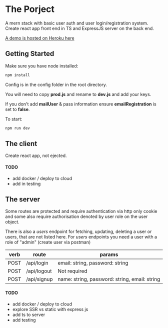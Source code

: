 # The Porject

A mern stack with basic user auth and user login/registration system. Create react app front end in TS and ExpressJS server on the back end.

[A demo is hosted on Heroku here](https://frozen-ravine-16461.herokuapp.com/) 

## Getting Started

Make sure you have node installed:

```javascript
npm install
```

Config is in the config folder in the root directory. 

You will need to copy **prod.js** and rename to **dev.js** and add your keys.

If you don't add **mailUser** & pass information ensure **emailRegistration** is set to **false**.

To start:
```javascript
npm run dev
```

## The client

Create react app, not ejected.

####  TODO

- add docker / deploy to cloud
- add in testing

## The server

Some routes are protected and require authentication via http only cookie and some also require authorisation denoted by user role on the user object. 

There is also a *users* endpoint for fetching, updating, deleting a user or users, that are not listed here.
For *users* endpoints you need a user with a role of "admin" (create user via postman)

| verb | route | params |
|------|-------|--------|
| POST | /api/login | email: string, password: string |
| POST | /api/logout | Not required|
| POST | /api/signup | name: string, password: string, email: string |


####  TODO

- add docker / deploy to cloud
- explore SSR vs static with express js
- add ts to server
- add testing
